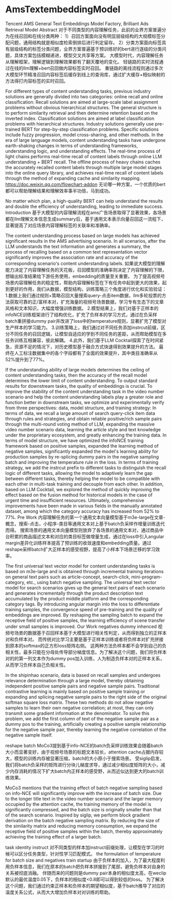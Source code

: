 # AmsTextembeddingModel
Tencent AMS General Text Embeddings Model Factory, Brilliant Ads Retrieval Model
Abstract
对于不同类型的内容理解任务，此前的业界方案普遍分为在线召回和在线分类两种：
1）召回方案面向没有明显层级结构的大规模标签分配问题，通用结构就是相似度检索倒排后进行判定留存。
2）分类方案面向标签具有层级结构的标签分类问题，业界方案普遍基于预训练好的bert进行逐级的分类问题，具体方案包括模糊递进，模型交叉共享等方案。
大模型时代，内容理解任务从理解框架，理解逻辑到理解效果都有了翻天覆地的变化。
轻链路的实时流程通过在线的llm理解+bert召回做内容标签实时召回。
重链路的离线流程则通过多次大模型环节精准召回内容标签后缓存到线上的查询库，通过扩大缓存+相似映射的方法得打内容标签的实时召回。

For different types of content understanding tasks, previous industry solutions are generally divided into two categories: online recall and online classification:
Recall solutions are aimed at large-scale label assignment problems without obvious hierarchical structures. The general structure is to perform similarity retrieval and then determine retention based on the inverted index.
Classification solutions are aimed at label classification problems with hierarchical structures. Industry solutions generally use pre-trained BERT for step-by-step classification problems. Specific solutions include fuzzy progression, model cross-sharing, and other methods.
In the era of large language models, content understanding tasks have undergone earth-shaking changes in terms of understanding frameworks, understanding logic, and understanding effects.
The real-time process of light chains performs real-time recall of content labels through online LLM understanding + BERT recall.
The offline process of heavy chains caches the accurately recalled content labels through multiple large model stages into the online query library, and achieves real-time recall of content labels through the method of expanding cache and similarity mapping.
https://doc.weixin.qq.com/flowchart-addon
无论哪一种方案，一个优质的bert都可以帮助理解结果和理解效率事半功倍，马到成功。

No matter which plan, a high-quality BERT can help understand the results and double the efficiency of understanding, leading to immediate success.
Introduction
基于大模型的内容理解流程在ams广告场景取得了显著效果，各场景都在llm理解文本信息生成summary后，基于通用文本表示向量召回这一流程下，显著提高了对应场景内容理解标签的关联率和准确率。

The content understanding process based on large models has achieved significant results in the AMS advertising scenario. In all scenarios, after the LLM understands the text information and generates a summary, the process of recalling based on a common text representation vector significantly improves the association rate and accuracy of the corresponding scenario's content understanding labels.
如果说大模型的理解能力决定了内容理解任务的天花板，召回模型的准确率则决定了内容理解的下限，想输出标准结果给下游任务使用，embedding的质量至关重要。
为了提高视频号场景内容理解任务的稳定性，帮助内容理解标签在下有任务中起到更大的效果，起到更好的作用，我们从数据，模型结构，训练策略三个角度进行优化和实验验证：
1.数据上我们通过规则+策略召回大量搜索query-点击item数据，llm多轮投票的方法获取可靠的正/富样本对，扩充海量的视频号场景数据，学习专有生态下的文章风格和文本知识，大幅度增强训练数据。
2.模型结果上，我们对基于正样本的infoNCE训练框架进行了结构优化，扩充了负样本的学习方式，通过在负采样batch重拼接dummy pair并改进了loss中的temperature规则，显著扩充了模型对生产样本的学习能力。
3.训练策略上，我们通过对不同任务添加instrcut前缀，区分不同任务的召回逻辑，让模型自适应的学到不同任务的差距，从而帮助模型在多任务训练互相兼容，彼此解耦。
4.此外，我们基于LLM Cocktail探索了在时间紧急，资源不足的情况下，对历史模型基于融合方式快速得到效果提升的方法。
最终在人工标注数据集中的各个字段都有了全面的效果提升，其中类目准确率从52%提升到了77%。

If the understanding ability of large models determines the ceiling of content understanding tasks, then the accuracy of the recall model determines the lower limit of content understanding. To output standard results for downstream tasks, the quality of embeddings is crucial.
To improve the stability of the content understanding task in the video number scenario and help the content understanding labels play a greater role and function better in downstream tasks, we optimize and experimentally verify from three perspectives: data, model structure, and training strategy:
In terms of data, we recall a large amount of search query-click item data through rules and strategies, and obtain reliable positive/rich sample pairs through the multi-round voting method of LLM, expanding the massive video number scenario data, learning the article style and text knowledge under the proprietary ecosystem, and greatly enhancing the training data.
In terms of model structure, we have optimized the infoNCE training framework based on positive samples, expanded the learning method of negative samples, significantly expanded the model's learning ability for production samples by re-splicing dummy pairs in the negative sampling batch and improving the temperature rule in the loss.
In terms of training strategy, we add the instrcut prefix to different tasks to distinguish the recall logic of different tasks, allowing the model to adaptively learn the gap between different tasks, thereby helping the model to be compatible with each other in multi-task training and decouple from each other.
In addition, based on LLM Cocktail, we explored the method of quickly improving the effect based on the fusion method for historical models in the case of urgent time and insufficient resources.
Ultimately, comprehensive improvements have been made in various fields in the manually annotated dataset, among which the category accuracy has increased from 52% to 77%.
Pre Work
内容理解任务的第一个通用文本向量模型基于m3e-large在文章-概念，搜索-点击，小程序-类目等通用文本对上基于batch负采样作增量训练迭代而得。
搜索场景的通用文本向量模型则放弃了各场景的通用文本对，通过商品中台积累的商品描述文本和对应的类目标签做增量生成，通过在loss中引入angular margin差异化训练样本提高了预训练的收敛速度和embedding质量。通过reshape采样batch扩大正样本的感受视野，提高了小样本下场景迁移的学习效率。

The first universal text vector model for content understanding tasks is based on m3e-large and is obtained through incremental training iterations on general text pairs such as article-concept, search-click, mini-program-category, etc., using batch negative sampling.
The universal text vector model for search scenarios gives up the general text pairs of each scenario and generates incrementally through the product description text accumulated by the product middle platform and the corresponding category tags. By introducing angular margin into the loss to differentiate training samples, the convergence speed of pre-training and the quality of embeddings are improved. By reshaping the sampling batch to expand the receptive field of positive samples, the learning efficiency of scene transfer under small samples is improved.
Our Work
negatives dummy inhenced
视频号场景的数据基于召回样本基于大模型进行相关性判定，从而得到独立的正样本对和负样本对。
而传统对比学习主要是基于正样本训练或者将负样本对扩充拼接到原本的softmax的正方形loss矩阵右侧。
这两种方法负样本都不会学到自己的负相关性，最多只能在分母处传导部分梯度信息。为了解决这个问题，我们将负样本对的的第一列文本作为dummy pos加入训练，人为制造负样本对的正样本关系，从而学习负样本自己负相关性。

In the shipinhao scenario, data is based on recall samples and undergoes relevance determination through a large model, thereby obtaining independent positive sample pairs and negative sample pairs.
Traditional contrastive learning is mainly based on positive sample training or expanding and splicing negative sample pairs to the right side of the original softmax square loss matrix.
These two methods do not allow negative samples to learn their own negative correlation; at most, they can only transmit some gradient information at the denominator. To solve this problem, we add the first column of text of the negative sample pair as a dummy pos to the training, artificially creating a positive sample relationship for the negative sample pair, thereby learning the negative correlation of the negative sample itself.

reshape batch
MoCo3提到基于info-NCE的batch负采样训练效果会随着batch大小而显著变好，由于视频号场景的标题文本较长，attention cache占据内存较大，模型的训练内存被显著压缩，batch的大小原小于搜索场景。
受siglip启发，我们将batch负采样的矩阵进行分块儿梯度求导，通过减少相似度矩阵的大小，减少内存消耗的情况下扩大batch内正样本的感受野，从而近似达到更大的batch训练效果。

MoCo3 mentions that the training effect of batch negative sampling based on info-NCE will significantly improve with the increase of batch size. Due to the longer title text in the video number scenario and the larger memory occupied by the attention cache, the training memory of the model is significantly compressed, and the batch size is originally smaller than that of the search scenario.
Inspired by siglip, we perform block gradient derivation on the batch negative sampling matrix. By reducing the size of the similarity matrix and reducing memory consumption, we expand the receptive field of positive samples within the batch, thereby approximately achieving the training effect of a larger batch.

task identity instruct
对不同类型的样本加instruct前缀处理，让模型在学习的时候可以区分任务类型，针对性学习匹配模式。
the formulation of temperature for batch size and negatives train startup
由于负样本的加入，为了最大程度利用负样本信息，我们在原本的batch把负样本拼接到了尾部，避免负样本对自身的关系被彻底消融。
伴随而来的问题则是dummy pair本身的相似度太高，在weclip默认的最优温度0.05下，负样本的相似度<0.8即可以得到较低的loss。
为了解决这个问题，我们通过约束正样本和负样本的期望相似度，基于batch推导了对应的温度关系公式，从而大大增加负样本对对训练的帮助。


